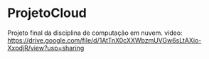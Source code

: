 # ProjetoCloud
Projeto final da disciplina de computação em nuvem.
vídeo: https://drive.google.com/file/d/1AtTnX0cXXWbzmUVGw6sLtAXio-XxpdjR/view?usp=sharing
